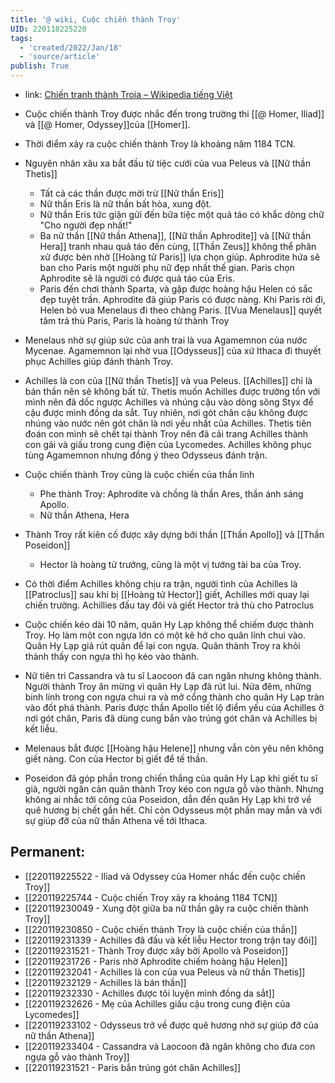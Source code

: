 ```yaml
---
title: '@ wiki, Cuộc chiến thành Troy'
UID: 220118225220
tags:
  - 'created/2022/Jan/18'
  - 'source/article'
publish: True
---
```

- link: [Chiến tranh thành Troia – Wikipedia tiếng Việt](https://vi.wikipedia.org/wiki/Chi%E1%BA%BFn_tranh_th%C3%A0nh_Troia)

- Cuộc chiến thành Troy được nhắc đến trong trường thi [[@ Homer, Iliad]]  và [[@ Homer, Odyssey]]của [[Homer]].
- Thời điểm xảy ra cuộc chiến thành Troy là khoảng năm 1184 TCN.
- Nguyên nhân xâu xa bắt đầu từ tiệc cưới của vua Peleus và [[Nữ thần Thetis]]
	- Tất cả các thần được mời trừ [[Nữ thần Eris]]
	- Nữ thần Eris là nữ thần bất hòa, xung đột.
	- Nữ thần Eris tức giận gửi đến bữa tiệc một quả táo có khắc dòng chữ "Cho người đẹp nhất!"
	- Ba nữ thần [[Nữ thần Athena]], [[Nữ thần Aphrodite]] và [[Nữ thần Hera]] tranh nhau quả táo đến cùng, [[Thần Zeus]] không thể phân xử được bèn nhờ [[Hoàng tử Paris]] lựa chọn giúp. Aphrodite hứa sẽ ban cho Paris một người phụ nữ đẹp nhất thế gian. Paris chọn Aphrodite sẽ là người có được quả táo của Eris.
	- Paris đến chơi thành Sparta, và gặp được hoàng hậu Helen có sắc đẹp tuyệt trần. Aphrodite đã giúp Paris có được nàng. Khi Paris rời đi, Helen bỏ vua Menelaus đi theo chàng Paris. [[Vua Menelaus]] quyết tâm trả thù Paris, Paris là hoàng tử thành Troy
- Menelaus nhờ sự giúp sức của anh trai là vua Agamemnon của nước Mycenae. Agamemnon lại nhờ vua [[Odysseus]] của xứ Ithaca đi thuyết phục Achilles giúp đánh thành Troy.
- Achilles là con của [[Nữ thần Thetis]] và vua Peleus. [[Achilles]] chỉ là bán thần nên sẽ không bất tử. Thetis muốn Achilles được trường tồn với mình nên đã dốc ngược Achilles và nhúng cậu vào dòng sông Styx để cậu được mình đồng da sắt. Tuy nhiên, nơi gót chân cậu không được nhúng vào nước nên gót chân là nơi yếu nhất của Achilles. Thetis tiên đoán con mình sẽ chết tại thành Troy nên đã cải trang Achilles thành con gái và giấu trong cung điện của Lycomedes. Achilles không phục tùng Agamemnon nhưng đồng ý theo Odysseus đánh trận.
- Cuộc chiến thành Troy cũng là cuộc chiến của thần linh
	- Phe thành Troy: Aphrodite và chồng là thần Ares, thần ánh sáng Apollo.
	- Nữ thần Athena, Hera
- Thành Troy rất kiên cố được xây dựng bởi thần [[Thần Apollo]] và [[Thần Poseidon]]
	- Hector là hoàng tử trưởng, cũng là một vị tướng tài ba của Troy.
- Có thời điểm Achilles không chịu ra trận, người tình của Achilles là [[Patroclus]] sau khi bị [[Hoàng tử Hector]] giết, Achilles mới quay lại chiến trường. Achillies đấu tay đôi và giết Hector trả thù cho Patroclus
- Cuộc chiến kéo dài 10 năm, quân Hy Lạp không thể chiếm được thành Troy. Họ làm một con ngựa lớn có một kẽ hở cho quân lính chui vào. Quân Hy Lạp giả rút quân để lại con ngựa. Quân thành Troy ra khỏi thành thấy con ngựa thì họ kéo vào thành. 
- Nữ tiên tri Cassandra và tu sĩ Laocoon đã can ngăn nhưng không thành. Người thành Troy ăn mừng vì quân Hy Lạp đã rút lui. Nửa đêm, những binh lính trong con ngựa chui ra và mở cổng thành cho quân Hy Lạp tràn vào đốt phá thành. Paris được thần Apollo tiết lộ điểm yếu của Achilles ở nơi gót chân, Paris đã dùng cung bắn vào trúng gót chân và Achilles bị kết liễu.
- Melenaus bắt được [[Hoàng hậu Helene]] nhưng vẫn còn yêu nên không giết nàng. Con của Hector bị giết để tế thần.
- Poseidon đã góp phần trong chiến thắng của quân Hy Lạp khi giết tu sĩ già, người ngăn cản quân thành Troy kéo con ngựa gỗ vào thành. Nhưng không ai nhắc tới công của Poseidon, dẫn đến quân Hy Lạp khi trở về quê hương bị chết gần hết. Chỉ còn Odysseus một phần may mắn và với sự giúp đỡ của nữ thần Athena về tới Ithaca.

## Permanent:
- [[220119225522 - Iliad và Odyssey của Homer nhắc đến cuộc chiến Troy]]
- [[220119225744 - Cuộc chiến Troy xảy ra khoảng 1184 TCN]]
- [[220119230049 - Xung đột giữa ba nữ thần gây ra cuộc chiến thành Troy]]
- [[220119230850 - Cuộc chiến thành Troy là cuộc chiến của thần]]
- [[220119231339 - Achilles đã đấu và kết liễu Hector trong trận tay đôi]]
- [[220119231521 - Thành Troy được xây bởi Apollo và Poseidon]]
- [[220119231726 - Paris nhờ Aphrodite chiếm hoàng hậu Helen]]
- [[220119232041 - Achilles là con của vua Peleus và nữ thần Thetis]]
- [[220119232129 - Achilles là bán thần]]
- [[220119232330 - Achilles được tôi luyện mình đồng da sắt]]
- [[220119232626 - Mẹ của Achilles giấu cậu trong cung điện của Lycomedes]]
- [[220119233102 - Odysseus trở về được quê hương nhờ sự giúp đỡ của nữ thần Athena]]
- [[220119233404 - Cassandra và Laocoon đã ngăn không cho đưa con ngựa gỗ vào thành Troy]]
- [[220119231521 - Paris bắn trúng gót chân Achilles]]
